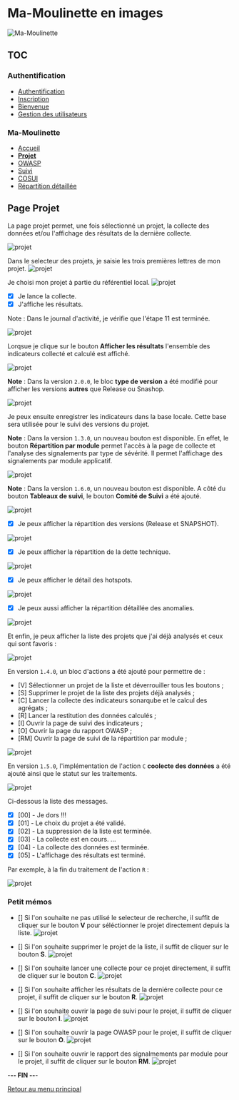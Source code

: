 # Ma-Moulinette en images

![Ma-Moulinette](/documentation/ressources/home-000.jpg)

## TOC

### Authentification

* [Authentification](/documentation/authentification.md)
* [Inscription](/documentation/inscription.md)
* [Bienvenue]((/documentation/bienvenue.md))
* [Gestion des utilisateurs](utilisateur.md)

### Ma-Moulinette

* [Accueil](/documentation/accueil.md)
* [**Projet**](/documentation/projet.md)
* [OWASP](/documentation/owasp.md)
* [Suivi](/documentation/suivi.md)
* [COSUI](/documentation/cosui.md)
* [Répartition détaillée](/documentation/repartition_details.md)

## Page Projet

La page projet permet, une fois sélectionné un projet, la collecte des données et/ou l'affichage des résultats de la dernière collecte.

![projet](/documentation/ressources/projet-000.jpg)

Dans le selecteur des projets, je saisie les trois premières lettres de mon projet.
![projet](/documentation/ressources/projet-001.jpg)

Je choisi mon projet à partie du référentiel local.
![projet](/documentation/ressources/projet-001b.jpg)

* [x] Je lance la collecte.
* [X] J'affiche les résultats.

Note : Dans le journal d'activité, je vérifie que l'étape 11 est terminée.

![projet](/documentation/ressources/projet-002.jpg)

Lorqsue je clique sur le bouton **Afficher les résultats** l'ensemble des indicateurs collecté et calculé est affiché.

![projet](/documentation/ressources/projet-003.jpg)

**Note** : Dans la version `2.0.0`, le bloc **type de version** a été modifié pour afficher les versions **autres** que Release ou Snashop.

![projet](/documentation/ressources/projet-003a.jpg)

Je peux ensuite enregistrer les indicateurs dans la base locale. Cette base sera utilisée pour le suivi des versions du projet.

**Note** : Dans la version `1.3.0`, un nouveau bouton est disponible.
En effet, le bouton **Répartition par module** permet l'accès à la page de collecte et l'analyse des signalements par type de sévérité. Il permet l'affichage des signalements par module applicatif.

![projet](/documentation/ressources/projet-003b.jpg)

**Note** : Dans la version `1.6.0`, un nouveau bouton est disponible.
A côté du bouton **Tableaux de suivi**, le bouton **Comité de Suivi** a été ajouté.

![projet](/documentation/ressources/projet-003c.jpg)

* [x] Je peux afficher la répartition des versions (Release et SNAPSHOT).

![projet](/documentation/ressources/projet-008.jpg)

* [x] Je peux afficher la répartition de la dette technique.

![projet](/documentation/ressources/projet-004.jpg)

* [x] Je peux afficher le détail des hotspots.

![projet](/documentation/ressources/projet-005.jpg)

* [x] Je peux aussi afficher la répartition détaillée des anomalies.

![projet](/documentation/ressources/projet-006.jpg)

Et enfin, je peux afficher la liste des projets que j'ai déjà analysés et ceux qui sont favoris :

![projet](/documentation/ressources/projet-007.jpg)

En version `1.4.0`, un bloc d'actions a été ajouté pour permettre de :

* [V] Sélectionner un projet de la liste et déverrouiller tous les boutons ;
* [S] Supprimer le projet de la liste des projets déjà analysés ;
* [C] Lancer la collecte des indicateurs sonarqube et le calcul des agrégats ;
* [R] Lancer la restitution des données calculés ;
* [I] Ouvrir la page de suivi des indicateurs ;
* [O] Ouvrir la page du rapport OWASP ;
* [RM] Ouvrir la page de suivi de la répartition par module ;

![projet](/documentation/ressources/projet-007b.jpg)

En version `1.5.0`, l'implémentation de l'action `C` **coolecte des données** a été ajouté ainsi que le statut sur les traitements.

![projet](/documentation/ressources/projet-007a.jpg)

Ci-dessous la liste des messages.

* [x] [00] - Je dors !!!
* [x] [01] - Le choix du projet a été validé.
* [x] [02] - La suppression de la liste est terminée.
* [x] [03] - La collecte est en cours. ...
* [x] [04] - La collecte des données est terminée.
* [x] [05] - L'affichage des résultats est terminé.

Par exemple, à la fin du traitement de l'action `R` :

![projet](/documentation/ressources/projet-007aa.jpg)

### Petit mémos

* [] Si l'on souhaite ne pas utilisé le selecteur de recherche, il suffit de cliquer sur le bouton **V** pour séléctionner le projet directement depuis la liste.
![projet](/documentation/ressources/projet-007c.jpg)

* [] Si l'on souhaite supprimer le projet de la liste, il suffit de cliquer sur le bouton **S**.
![projet](/documentation/ressources/projet-007d.jpg)

* []  Si l'on souhaite lancer une collecte pour ce projet directement, il suffit de cliquer sur le bouton **C**.
![projet](/documentation/ressources/projet-007e.jpg)

* [] Si l'on souhaite afficher les résultats de la derniére collecte pour ce projet, il suffit de cliquer sur le bouton **R**.
![projet](/documentation/ressources/projet-007f.jpg)

* [] Si l'on souhaite ouvrir la page de suivi pour le projet, il suffit de cliquer sur le bouton **I**.
![projet](/documentation/ressources/projet-007g.jpg)

* []  Si l'on souhaite ouvrir la page OWASP pour le projet, il suffit de cliquer sur le bouton **O**.
![projet](/documentation/ressources/projet-007h.jpg)

* []  Si l'on souhaite ouvrir le rapport des signalmements par module pour le projet, il suffit de cliquer sur le bouton **RM**.
![projet](/documentation/ressources/projet-007i.jpg)

-**-- FIN --**-

[Retour au menu principal](/README.md)
